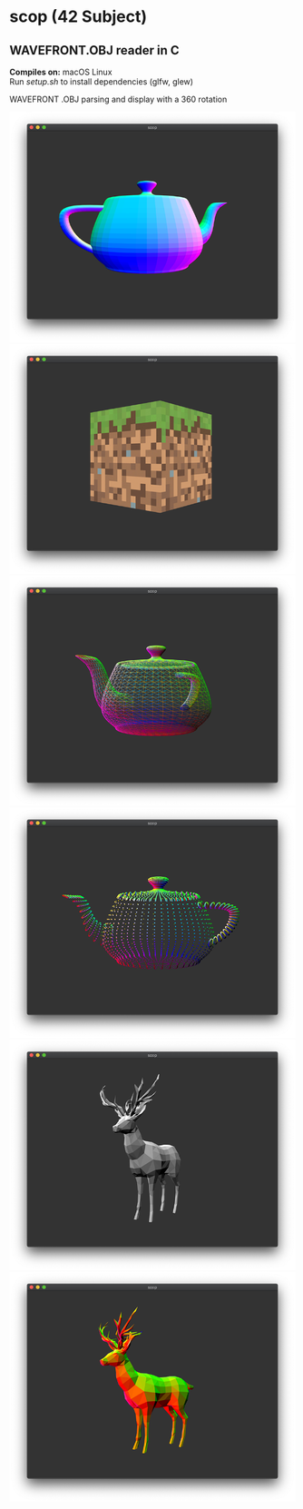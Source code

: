 # scop (42 Subject) 

## WAVEFRONT.OBJ reader in C

**Compiles on:** macOS Linux  
Run _setup.sh_ to install dependencies (glfw, glew)

WAVEFRONT .OBJ parsing and display with a 360 rotation

![Alt text](./screenshots/teapot_normals.png?raw=true "teapot")
![Alt text](./screenshots/grass_cube.png?raw=true "cube")
![Alt text](./screenshots/teapot_wireframe.png?raw=true "wireframe")
![Alt text](./screenshots/teapot_vertex.png?raw=true "vertex")
![Alt text](./screenshots/deer_normals_bw.png?raw=true "deer_bw")
![Alt text](./screenshots/deer_normals.png?raw=true "deer")



